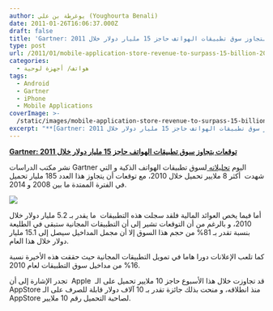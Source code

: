 ```yaml
---
author: يوغرطة بن علي (Youghourta Benali)
date: 2011-01-26T16:06:37.000Z
draft: false
title: 'Gartner: توقعات بتجاوز سوق تطبيقات الهواتف حاجز 15 مليار دولار خلال 2011 '
type: post
url: /2011/01/mobile-application-store-revenue-to-surpass-15-billion-2011/
categories:
  - هواتف/ أجهزة لوحية
tags:
  - Android
  - Gartner
  - iPhone
  - Mobile Applications
coverImage: >-
  /static/images/mobile-application-store-revenue-to-surpass-15-billion-2011/phone-apps.jpg
excerpt: "**[Gartner: توقعات بتجاوز سوق تطبيقات الهواتف حاجز 15 مليار دولار خلال 2011](https://www.it-scoop.com/2011/01/mobile-application-store-revenue-to-surpass-15-billion-2011)**\n\nنشر مكتب الدراسات Gartner اليوم [تحليلاته ](http://www.gartner.com/it/page.jsp?id=1529214)لسوق تطبيقات الهواتف الذكية و التي شهدت \_أكثر 8 ملايير تحميل خلال 2010، مع توقعات أن يتجاوز هذا العدد 185 مليار تحميل في"
---
```

**[Gartner: توقعات بتجاوز سوق تطبيقات الهواتف حاجز 15 مليار دولار خلال 2011](https://www.it-scoop.com/2011/01/mobile-application-store-revenue-to-surpass-15-billion-2011)**

نشر مكتب الدراسات Gartner اليوم [تحليلاته ](http://www.gartner.com/it/page.jsp?id=1529214)لسوق تطبيقات الهواتف الذكية و التي شهدت  أكثر 8 ملايير تحميل خلال 2010، مع توقعات أن يتجاوز هذا العدد 185 مليار تحميل في الفترة الممتدة ما بين 2008 و 2014.

![](/static/images/mobile-application-store-revenue-to-surpass-15-billion-2011/phone-apps.jpg)

أما فيما يخص العوائد المالية فلقد سجلت هذه التطبيقات  ما يقدر بـ 5.2 مليار دولار خلال 2010، و بالرغم من أن التوقعات تشير إلى أن التطبيقات المجانية ستبقى في الطليعة بنسبة تقدر بـ 81% من حجم هذا السوق إلا أن مجمل المداخيل سيصل إلى 15.1 مليار دولار خلال هذا العام.

كما تلعب الإعلانات دورا هاما في تمويل التطبيقات المجانية حيث حققت هذه الأخيرة نسبة 16% من مداخيل سوق التطبيقات لعام 2010.

تجدر الإشارة إلى أن  Apple  قد تجاوزت خلال هذا الأسبوع حاجز 10 ملايير تحميل على الـ AppStore منذ انطلاقه، و منحت بذلك جائزة تقدر بـ 10 آلاف دولار قابلة للصرف على الـ AppStore لصاحبة التحميل رقم 10 ملايير.
